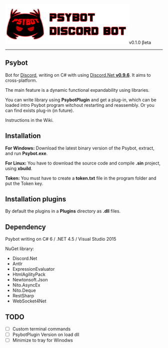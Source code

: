 ﻿![psybot icon](art/psybot_logo.png)v0.1.0 βeta
* * *
## Psybot
Bot for [Discord](https://discordapp.com), writing on C# with using [Discord.Net **v0.9.6**](https://github.com/RogueException/Discord.Net). It aims to cross-platform.

The main feature is a dynamic functional expandability using libraries.

You can write library using **PsybotPlugin** and get a plug-in, which can be loaded intro Psybot program witchout restarting and reassembly. Or you can find exists plug-in (in future).

Instructions in the Wiki.

## Installation

**For Windows:**
Download the latest binary version of the Psybot, extract, and run **Psybot.exe**.

**For Linux:**
You have to download the source code and compile **.sin** project, using **xbuild**.

**Token:**
You must have to create a **token.txt** file in the program folder and put the Token key.

## Installation plugins

By default the plugins in a **Plugins** directory as **.dll** files.

## Dependency

Psybot writing on C# 6 / .NET 4.5 / Visual Studio 2015

NuGet library:
- Discord.Net
- Antlr
- ExpressionEvaluator
- HtmlAgilityPack
- Newtonsoft.Json
- Nito.AsyncEx
- Nito.Deque
- RestSharp
- WebSocket4Net

## TODO

- [ ] Custom terminal commands
- [ ] PsybotPlugin Version on load dll
- [ ] Minimize to tray for Winodws
